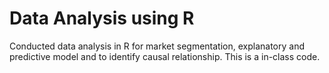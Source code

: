 # Data Analysis using R

Conducted data analysis in R for market segmentation, explanatory and predictive model and to identify causal relationship. This is a in-class code.

